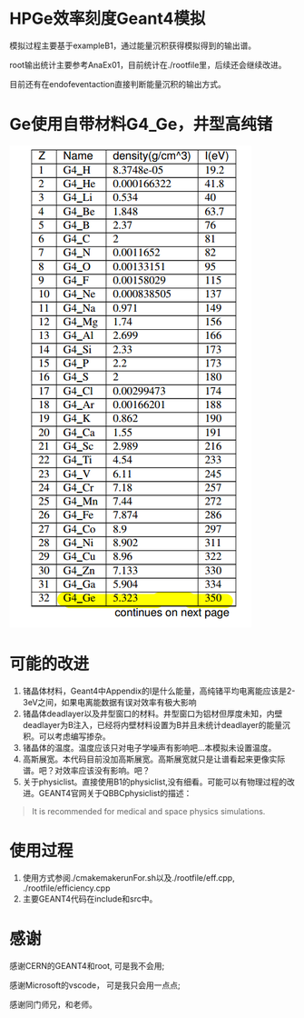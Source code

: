 # HPGe效率刻度Geant4模拟
模拟过程主要基于exampleB1，通过能量沉积获得模拟得到的输出谱。

root输出统计主要参考AnaEx01，目前统计在./rootfile里，后续还会继续改进。

目前还有在endofeventaction直接判断能量沉积的输出方式。
# Ge使用自带材料G4_Ge，井型高纯锗
![Alt text](image.png)
# 可能的改进
1. 锗晶体材料，Geant4中Appendix的I是什么能量，高纯锗平均电离能应该是2-3eV之间，如果电离能数据有误对效率有极大影响
2. 锗晶体deadlayer以及井型窗口的材料。井型窗口为铝材但厚度未知，内壁deadlayer为B注入，已经将内壁材料设置为B并且未统计deadlayer的能量沉积。可以考虑编写掺杂。
3. 锗晶体的温度。温度应该只对电子学噪声有影响吧...本模拟未设置温度。
4. 高斯展宽。本代码目前没加高斯展宽。高斯展宽就只是让谱看起来更像实际谱。吧？对效率应该没有影响。吧？
5. 关于physiclist。直接使用B1的physiclist,没有细看。可能可以有物理过程的改进。GEANT4官网关于QBBCphysiclist的描述：
> It is recommended for medical and space physics simulations.

# 使用过程
1. 使用方式参阅./cmakemakerunFor.sh以及./rootfile/eff.cpp, ./rootfile/efficiency.cpp
2. 主要GEANT4代码在include和src中。

# 感谢
感谢CERN的GEANT4和root, 可是我不会用;

感谢Microsoft的vscode， 可是我只会用一点点;

感谢同门师兄，和老师。